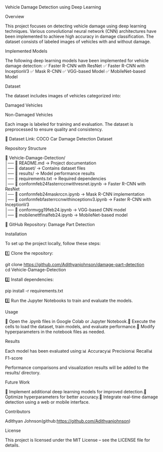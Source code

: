 Vehicle Damage Detection using Deep Learning

Overview

This project focuses on detecting vehicle damage using deep learning techniques. Various convolutional neural network (CNN) architectures have been implemented to achieve high accuracy in damage classification. The dataset consists of labeled images of vehicles with and without damage.

Implemented Models

The following deep learning models have been implemented for vehicle damage detection:
✅ Faster R-CNN with ResNet
✅ Faster R-CNN with InceptionV3
✅ Mask R-CNN
✅ VGG-based Model
✅ MobileNet-based Model

Dataset

The dataset includes images of vehicles categorized into:

Damaged Vehicles

Non-Damaged Vehicles

Each image is labeled for training and evaluation. The dataset is preprocessed to ensure quality and consistency.

🔗 Dataset Link: COCO Car Damage Detection Dataset

Repository Structure

📂 Vehicle-Damage-Detection/  
│── 📄 README.md → Project documentation  
│── 📂 dataset/ → Contains dataset files  
│── 📂 results/ → Model performance results  
│── 📜 requirements.txt → Required dependencies  
│── 📑 conformfeb24fasterrccnwithresnet.ipynb → Faster R-CNN with ResNet  
│── 📑 conformfeb24maskrccn.ipynb → Mask R-CNN implementation  
│── 📑 conformfebfasterrccnwithinceptionv3.ipynb → Faster R-CNN with InceptionV3  
│── 📑 conformvgg19feb24.ipynb → VGG-based CNN model  
│── 📑 mobilenettfinalfeb24.ipynb → MobileNet-based model  

🔗 GitHub Repository: Damage Part Detection

Installation

To set up the project locally, follow these steps:

1️⃣ Clone the repository:

git clone https://github.com/Adithyanjohnson/damage-part-detection  
cd Vehicle-Damage-Detection  

2️⃣ Install dependencies:

pip install -r requirements.txt  

3️⃣ Run the Jupyter Notebooks to train and evaluate the models.

Usage

📌 Open the .ipynb files in Google Colab or Jupyter Notebook.📌 Execute the cells to load the dataset, train models, and evaluate performance.📌 Modify hyperparameters in the notebook files as needed.

Results

Each model has been evaluated using:📊 Accuracy📊 Precision📊 Recall📊 F1-score

Performance comparisons and visualization results will be added to the results/ directory.

Future Work

🔹 Implement additional deep learning models for improved detection.🔹 Optimize hyperparameters for better accuracy.🔹 Integrate real-time damage detection using a web or mobile interface.

Contributors

 Adithyan Johnson(github:https://github.com/Adithyanjohnson)

License

This project is licensed under the MIT License – see the LICENSE file for details.
